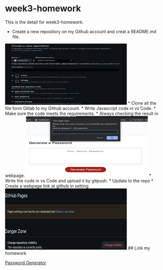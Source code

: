 # week3-homework

This is the detail for week3-homework.

* Create a new repository on my Github account and creat a README.md file.
<img src="image/week3repo.png" alt="week3repo.png" width="400" height="200">
* Clone all the file form Gitlab to my Github account.
* Write Javascript code in vs Code.
* Make sure the code meets the requirements.
* Always checking the result in webpage.
<img src="image/checking.png" alt="checking.png" width="400" height="200">
* Write the code in vs Code and upload it by gitpush.
* Update to the repo
* Create a webpage link at github in setting
<img src="image/webpage.png" alt="webpage.png" width="400" height="200">
## Link my homework

[Password Generator]( https://elsa5152.github.io/week3-homework/)
